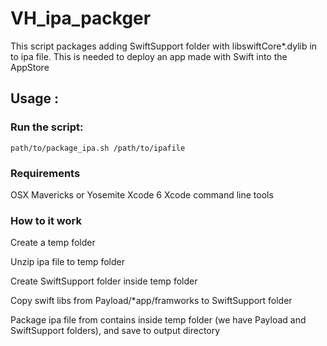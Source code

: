 # VH_ipa_packger
This script packages adding SwiftSupport folder with libswiftCore*.dylib in to ipa file. This is needed to deploy an app made with Swift into the AppStore
## Usage : 
### Run the script:
 `path/to/package_ipa.sh /path/to/ipafile`
### Requirements
OSX Mavericks or Yosemite
Xcode 6
Xcode command line tools

### How to it work
Create a temp folder

Unzip ipa file to temp folder

Create SwiftSupport folder inside temp folder

Copy swift libs from Payload/*app/framworks to SwiftSupport folder

Package ipa file from contains inside temp folder (we have Payload and SwiftSupport folders), and save to output directory